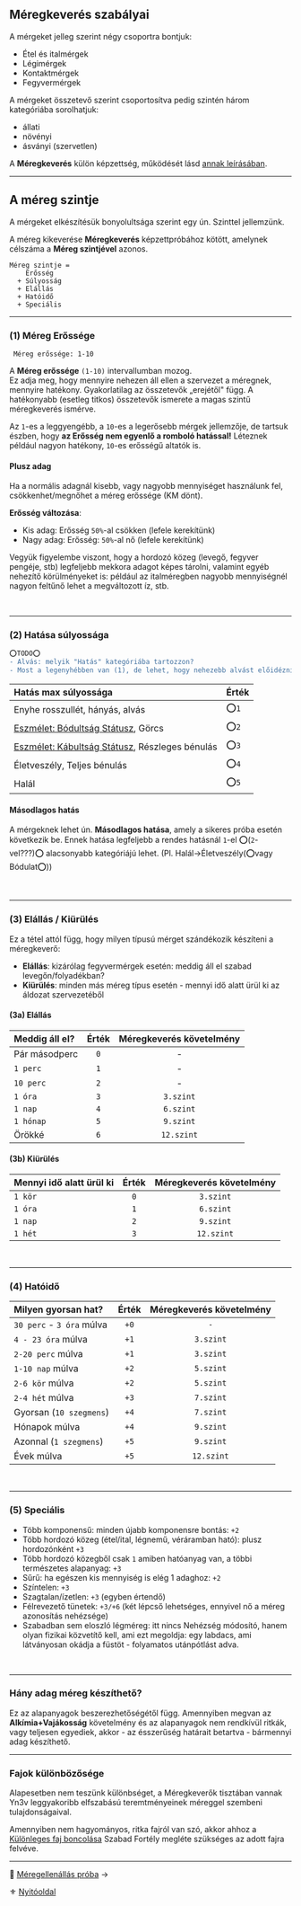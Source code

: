 ## Méregkeverés szabályai

A mérgeket jelleg szerint négy csoportra bontjuk:
- Étel és italmérgek
- Légimérgek
- Kontaktmérgek
- Fegyvermérgek

A mérgeket összetevő szerint csoportosítva pedig szintén három kategóriába sorolhatjuk:
- állati
- növényi
- ásványi (szervetlen)

A **Méregkeverés** külön képzettség, működését lásd [annak leírásában](kepzettsegek.primer.altalanos/meregkeveres.md).

---
## A méreg szintje

A mérgeket elkészítésük bonyolultsága szerint egy ún. Szinttel jellemzünk.

A méreg kikeverése **Méregkeverés** képzettpróbához kötött, amelynek célszáma a **Méreg szintjével** azonos.

```
Méreg szintje =
    Erősség
  + Súlyosság
  + Elállás
  + Hatóidő
  + Speciális
```

---
### (1) Méreg Erőssége

```
 Méreg erőssége: 1-10
```

A **Méreg erőssége** `(1-10)` intervallumban mozog.\
Ez adja meg, hogy mennyire nehezen áll ellen a szervezet a méregnek, mennyire hatékony. Gyakorlatilag az összetevők „erejétől" függ. A hatékonyabb (esetleg titkos) összetevők ismerete a magas szintű méregkeverés ismérve.

Az `1`-es a leggyengébb, a `10`-es a legerősebb mérgek jellemzője, de tartsuk észben, hogy **az Erősség nem egyenlő a romboló hatással!** Léteznek például nagyon hatékony, `10`-es erősségű altatók is.

#### Plusz adag

Ha a normális adagnál kisebb, vagy nagyobb mennyiséget használunk fel, csökkenhet/megnőhet a méreg erőssége (KM dönt).

**Erősség változása**:
- Kis adag: Erősség `50%`-al csökken (lefele kerekítünk)
- Nagy adag: Erősség: `50%`-al nő (lefele kerekítünk)

Vegyük figyelembe viszont, hogy a hordozó közeg (levegő, fegyver pengéje, stb) legfeljebb mekkora adagot képes tárolni, valamint egyéb nehezítő körülményeket is: például az italméregben nagyobb mennyiségnél nagyon feltűnő lehet a megváltozott íz, stb.

<br />

---
### (2) Hatása súlyossága

````diff
⭕TODO⭕
- Alvás: melyik "Hatás" kategóriába tartozzon?
- Most a legenyhébben van (1), de lehet, hogy nehezebb alvást előidézni, mint pl. bódulatot...?
````

| Hatás max súlyossága                                                                                             | Érték |
| :--------------------------------------------------------------------------------------------------------------- | :---- |
| Enyhe rosszullét, hányás, alvás                                                                                  | ⭕`1`  |
| [Eszmélet: Bódultság Státusz](082_statuszok.md#%EF%B8%8F-eszm%C3%A9let-1-b%C3%B3dults%C3%A1g), Görcs             | ⭕`2`  |
| [Eszmélet: Kábultság Státusz](082_statuszok.md#%EF%B8%8F-eszm%C3%A9let-2-k%C3%A1bults%C3%A1g), Részleges bénulás | ⭕`3`  |
| Életveszély, Teljes bénulás                                                                                      | ⭕`4`  |
| Halál                                                                                                            | ⭕`5`  |

#### Másodlagos hatás

A mérgeknek lehet ún. **Másodlagos hatása**, amely a sikeres próba esetén következik be. Ennek hatása legfeljebb a rendes hatásnál `1`-el ⭕(`2`-vel???)⭕ alacsonyabb kategóriájú lehet. (Pl. Halál→Életveszély(⭕vagy Bódulat⭕))

<br />

---
### (3) Elállás / Kiürülés

Ez a tétel attól függ, hogy milyen típusú mérget szándékozik készíteni a méregkeverő:

- **Elállás**: kizárólag fegyvermérgek esetén: meddig áll el szabad levegőn/folyadékban?
- **Kiürülés**: minden más méreg típus esetén - mennyi idő alatt ürül ki az áldozat szervezetéből

#### (3a) Elállás

| Meddig áll el? | Érték | Méregkeverés követelmény |
|:-------------- |:-----:|:------------------------:|
| Pár másodperc  |  `0`  |            -             |
| `1 perc`       |  `1`  |            -             |
| `10 perc`      |  `2`  |            -             |
| `1 óra`        |  `3`  |        `3.szint`         |
| `1 nap`        |  `4`  |        `6.szint`         |
| `1 hónap`      |  `5`  |        `9.szint`         |
| Örökké         |  `6`  |        `12.szint`        |

#### (3b) Kiürülés

| Mennyi idő alatt ürül ki | Érték | Méregkeverés követelmény |
|:------------------------ |:-----:|:------------------------:|
| `1 kör`                  |  `0`  |        `3.szint`         |
| `1 óra`                  |  `1`  |        `6.szint`         |
| `1 nap`                  |  `2`  |        `9.szint`         |
| `1 hét`                  |  `3`  |        `12.szint`        |

<br />

---
### (4) Hatóidő

| Milyen gyorsan hat?       | Érték | Méregkeverés követelmény |
| :------------------------ | :---: | :----------------------: |
| `30 perc` - `3 óra` múlva | `+0`  |           `-`            |
| `4 - 23 óra` múlva        | `+1`  |        `3.szint`         |
| `2-20 perc` múlva         | `+1`  |        `3.szint`         |
| `1-10 nap` múlva          | `+2`  |        `5.szint`         |
| `2-6 kör` múlva           | `+2`  |        `5.szint`         |
| `2-4 hét` múlva           | `+3`  |        `7.szint`         |
| Gyorsan (`10 szegmens`)   | `+4`  |        `7.szint`         |
| Hónapok múlva             | `+4`  |        `9.szint`         |
| Azonnal (`1 szegmens`)    | `+5`  |        `9.szint`         |
| Évek múlva                | `+5`  |        `12.szint`        |

<br />

---
### (5) Speciális

- Több komponensű: minden újabb komponensre bontás: `+2`
- Több hordozó közeg (étel/ital, légnemű, véráramban ható): plusz hordozónként `+3`
- Több hordozó közegből csak `1` amiben hatóanyag van, a többi természetes alapanyag: `+3`
- Sűrű: ha egészen kis mennyiség is elég 1 adaghoz: `+2`
- Színtelen: `+3`
- Szagtalan/ízetlen: `+3` (egyben értendő)
- Félrevezető tünetek: `+3/+6` (két lépcső lehetséges, ennyivel nő a méreg azonosítás nehézsége)
- Szabadban sem eloszló légméreg: itt nincs Nehézség módosító, hanem olyan fizikai közvetítő kell, ami ezt megoldja: egy labdacs, ami látványosan okádja a füstöt - folyamatos utánpótlást adva.

<br />

---
### Hány adag méreg készíthető?

Ez az alapanyagok beszerezhetőségétől függ. Amennyiben megvan az **Alkímia+Vajákosság** követelmény és az alapanyagok nem rendkívül ritkák, vagy teljesen egyediek, akkor - az ésszerűség határait betartva - bármennyi adag készíthető.

---
### Fajok különbözősége

Alapesetben nem teszünk különbséget, a Méregkeverők tisztában vannak Yn3v leggyakoribb elfszabású teremtményeinek méreggel szembeni tulajdonságaival.

Amennyiben nem hagyományos, ritka fajról van szó, akkor ahhoz a [Különleges faj boncolása](fortelyok.szabad/kulonleges_faj_boncolasa.md) Szabad Fortély megléte szükséges az adott fajra felvéve.

---

🔗 [Méregellenállás próba](152_meregellenallas.md) →

⚜️ [Nyitóoldal](start.md#15-m%C3%A9regrendszer-m%C3%A9rgek)
